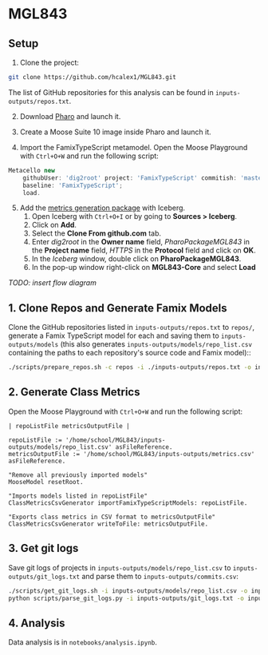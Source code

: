# MGL843

## Setup

1. Clone the project:
```sh
git clone https://github.com/hcalex1/MGL843.git
```
The list of GitHub repositories for this analysis can be found in `inputs-outputs/repos.txt`.

2. Download [Pharo](https://pharo.org/download) and launch it. 

3. Create a Moose Suite 10 image inside Pharo and launch it.

4. Import the FamixTypeScript metamodel. Open the Moose Playground with `Ctrl+O+W` and run the following script:

```ts
Metacello new 
    githubUser: 'dig2root' project: 'FamixTypeScript' commitish: 'master' path: 'src';
    baseline: 'FamixTypeScript';
    load.
```

5. Add the [metrics generation package](https://github.com/dig2root/PharoPackageMGL843) with Iceberg. 
    1. Open Iceberg with `Ctrl+O+I` or by going to **Sources > Iceberg**.
    2. Click on **Add**.
    3. Select the **Clone From github.com** tab.
    4. Enter *dig2root* in the **Owner name** field, *PharoPackageMGL843* in the **Project name** field, *HTTPS* in the **Protocol** field and click on **OK**.
    5. In the *Iceberg* window, double click on **PharoPackageMGL843**.
    6. In the pop-up window right-click on **MGL843-Core** and select **Load**

*TODO: insert flow diagram*

## 1. Clone Repos and Generate Famix Models

Clone the GitHub repositories listed in `inputs-outputs/repos.txt` to `repos/`, generate a Famix TypeScript model for each and saving them to `inputs-outputs/models` (this also generates `inputs-outputs/models/repo_list.csv` containing the paths to each repository's source code and Famix model)::
```sh
./scripts/prepare_repos.sh -c repos -i ./inputs-outputs/repos.txt -o inputs-outputs/models
```

## 2. Generate Class Metrics
Open the Moose Playground with `Ctrl+O+W` and run the following script:
```st
| repoListFile metricsOutputFile |

repoListFile := '/home/school/MGL843/inputs-outputs/models/repo_list.csv' asFileReference.
metricsOutputFile := '/home/school/MGL843/inputs-outputs/metrics.csv' asFileReference.

"Remove all previously imported models"
MooseModel resetRoot.

"Imports models listed in repoListFile"
ClassMetricsCsvGenerator importFamixTypeScriptModels: repoListFile.

"Exports class metrics in CSV format to metricsOutputFile"
ClassMetricsCsvGenerator writeToFile: metricsOutputFile.
```

## 3. Get git logs
Save git logs of projects in `inputs-outputs/models/repo_list.csv` to `inputs-outputs/git_logs.txt` and parse them to `inputs-outputs/commits.csv`:
```sh
./scripts/get_git_logs.sh -i inputs-outputs/models/repo_list.csv -o inputs-outputs/git_logs.txt
python scripts/parse_git_logs.py -i inputs-outputs/git_logs.txt -o inputs-outputs/commits.csv
```

## 4. Analysis
Data analysis is in `notebooks/analysis.ipynb`.